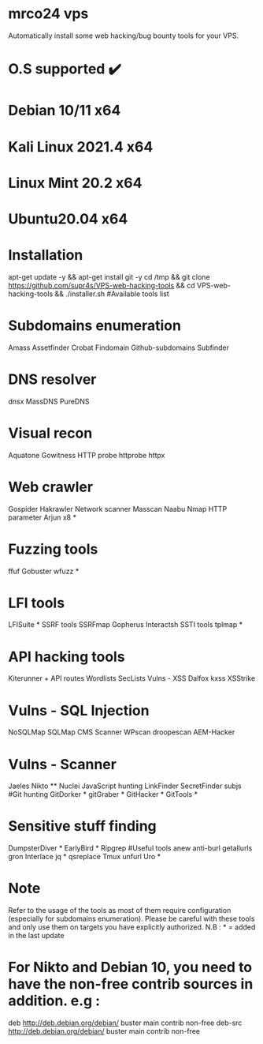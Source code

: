 # mrco24 vps
Automatically install some web hacking/bug bounty tools for your VPS.

# O.S supported ✔️

# Debian 10/11 x64

# Kali Linux 2021.4 x64

# Linux Mint 20.2 x64

# Ubuntu20.04 x64

# Installation
apt-get update -y && apt-get install git -y
cd /tmp && git clone https://github.com/supr4s/VPS-web-hacking-tools && cd VPS-web-hacking-tools && ./installer.sh
#Available tools list
# Subdomains enumeration
Amass
Assetfinder
Crobat
Findomain
Github-subdomains
Subfinder
# DNS resolver
dnsx
MassDNS
PureDNS
# Visual recon
Aquatone
Gowitness
HTTP probe
httprobe
httpx
# Web crawler
Gospider
Hakrawler
Network scanner
Masscan
Naabu
Nmap
HTTP parameter
Arjun
x8 *
# Fuzzing tools
ffuf
Gobuster
wfuzz *
# LFI tools
LFISuite *
SSRF tools
SSRFmap
Gopherus
Interactsh
SSTI tools
tplmap *
# API hacking tools
Kiterunner + API routes
Wordlists
SecLists
Vulns - XSS
Dalfox
kxss
XSStrike
# Vulns - SQL Injection
NoSQLMap
SQLMap
CMS Scanner
WPscan
droopescan
AEM-Hacker
# Vulns - Scanner
Jaeles
Nikto **
Nuclei
JavaScript hunting
LinkFinder
SecretFinder
subjs
#Git hunting
GitDorker *
gitGraber *
GitHacker *
GitTools *
# Sensitive stuff finding
DumpsterDiver *
EarlyBird *
Ripgrep
#Useful tools
anew
anti-burl
getallurls
gron
Interlace
jq *
qsreplace
Tmux
unfurl
Uro *
# Note
Refer to the usage of the tools as most of them require configuration (especially for subdomains enumeration).
Please be careful with these tools and only use them on targets you have explicitly authorized.
N.B : * = added in the last update

# For Nikto and Debian 10, you need to have the non-free contrib sources in addition. e.g :

deb http://deb.debian.org/debian/ buster main contrib non-free
deb-src http://deb.debian.org/debian/ buster main contrib non-free
